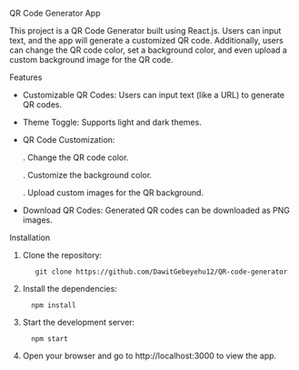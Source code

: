 QR Code Generator App

This project is a QR Code Generator built using React.js. Users can input text,
and the app will generate a customized QR code. Additionally, users can change the QR code color, set a background color, and even upload a custom background image for the QR code.

Features

- Customizable QR Codes: Users can input text (like a URL) to generate QR codes.
  
- Theme Toggle: Supports light and dark themes.
  
- QR Code Customization:
  
   . Change the QR code color.
  
   . Customize the background color.
  
   . Upload custom images for the QR background.
  
- Download QR Codes: Generated QR codes can be downloaded as PNG images.

Installation

   1. Clone the repository:
    
             git clone https://github.com/DawitGebeyehu12/QR-code-generator
             
 
   2. Install the dependencies:

            npm install
      
   3. Start the development server:

            npm start
   4. Open your browser and go to http://localhost:3000 to view the app.
